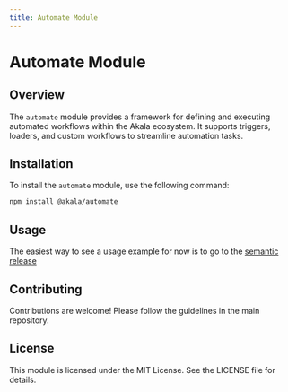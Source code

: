 ```yaml
---
title: Automate Module
---
```

# Automate Module

## Overview
The `automate` module provides a framework for defining and executing automated workflows within the Akala ecosystem. It supports triggers, loaders, and custom workflows to streamline automation tasks.

## Installation
To install the `automate` module, use the following command:

```bash
npm install @akala/automate
```

## Usage
The easiest way to see a usage example for now is to go to the [semantic release](../semantic-release/)

## Contributing
Contributions are welcome! Please follow the guidelines in the main repository.

## License
This module is licensed under the MIT License. See the LICENSE file for details.
